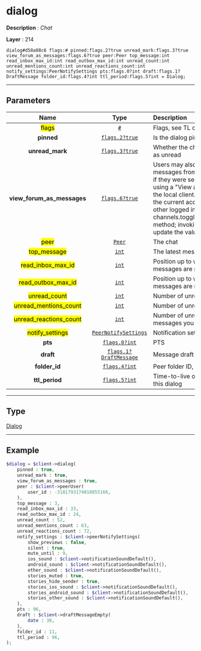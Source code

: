 # dialog

**Description** : *Chat*

**Layer** : 214

```tl
dialog#d58a08c6 flags:# pinned:flags.2?true unread_mark:flags.3?true view_forum_as_messages:flags.6?true peer:Peer top_message:int read_inbox_max_id:int read_outbox_max_id:int unread_count:int unread_mentions_count:int unread_reactions_count:int notify_settings:PeerNotifySettings pts:flags.0?int draft:flags.1?DraftMessage folder_id:flags.4?int ttl_period:flags.5?int = Dialog;
```

---

## Parameters

| Name | Type | Description |
| :---: | :---: | :--- |
| <mark>flags</mark> | [`#`](type/#) | Flags, see TL conditional fields |
| **pinned** | [`flags.2?true`](type/true) | Is the dialog pinned |
| **unread_mark** | [`flags.3?true`](type/true) | Whether the chat was manually marked as unread |
| **view_forum_as_messages** | [`flags.6?true`](type/true) | Users may also choose to display messages from all topics of a forum as if they were sent to a normal group, using a "View as messages" setting in the local client.  This setting only affects the current account, and is synced to other logged in sessions using the channels.toggleViewForumAsMessages method; invoking this method will update the value of this flag |
| <mark>peer</mark> | [`Peer`](type/Peer) | The chat |
| <mark>top_message</mark> | [`int`](type/int) | The latest message ID |
| <mark>read_inbox_max_id</mark> | [`int`](type/int) | Position up to which all incoming messages are read |
| <mark>read_outbox_max_id</mark> | [`int`](type/int) | Position up to which all outgoing messages are read |
| <mark>unread_count</mark> | [`int`](type/int) | Number of unread messages |
| <mark>unread_mentions_count</mark> | [`int`](type/int) | Number of unread mentions |
| <mark>unread_reactions_count</mark> | [`int`](type/int) | Number of unread reactions to messages you sent |
| <mark>notify_settings</mark> | [`PeerNotifySettings`](type/PeerNotifySettings) | Notification settings |
| **pts** | [`flags.0?int`](type/int) | PTS |
| **draft** | [`flags.1?DraftMessage`](type/DraftMessage) | Message draft |
| **folder_id** | [`flags.4?int`](type/int) | Peer folder ID, for more info click here |
| **ttl_period** | [`flags.5?int`](type/int) | Time-to-live of all messages sent in this dialog |

---

## Type

[Dialog](type/Dialog)

---

## Example

```php
$dialog = $client->dialog(
	pinned : true,
	unread_mark : true,
	view_forum_as_messages : true,
	peer : $client->peerUser(
		user_id : -3181793174010855166,
	),
	top_message : 3,
	read_inbox_max_id : 33,
	read_outbox_max_id : 24,
	unread_count : 52,
	unread_mentions_count : 63,
	unread_reactions_count : 72,
	notify_settings : $client->peerNotifySettings(
		show_previews : false,
		silent : true,
		mute_until : 9,
		ios_sound : $client->notificationSoundDefault(),
		android_sound : $client->notificationSoundDefault(),
		other_sound : $client->notificationSoundDefault(),
		stories_muted : true,
		stories_hide_sender : true,
		stories_ios_sound : $client->notificationSoundDefault(),
		stories_android_sound : $client->notificationSoundDefault(),
		stories_other_sound : $client->notificationSoundDefault(),
	),
	pts : 96,
	draft : $client->draftMessageEmpty(
		date : 38,
	),
	folder_id : 11,
	ttl_period : 96,
);
```